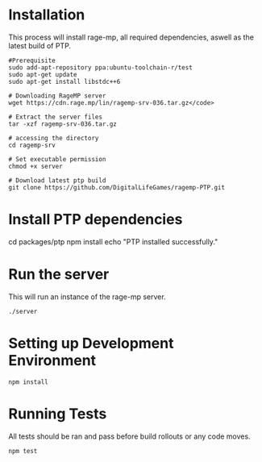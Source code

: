 # Installation
This process will install rage-mp, all required dependencies, aswell as the latest build of PTP.
```
#Prerequisite
sudo add-apt-repository ppa:ubuntu-toolchain-r/test
sudo apt-get update
sudo apt-get install libstdc++6

# Downloading RageMP server
wget https://cdn.rage.mp/lin/ragemp-srv-036.tar.gz</code>

# Extract the server files
tar -xzf ragemp-srv-036.tar.gz

# accessing the directory
cd ragemp-srv

# Set executable permission
chmod +x server

# Download latest ptp build
git clone https://github.com/DigitalLifeGames/ragemp-PTP.git
```

# Install PTP dependencies
cd packages/ptp
npm install
echo "PTP installed successfully."

# Run the server
This will run an instance of the rage-mp server.
```
./server
```

# Setting up Development Environment
```
npm install
```


# Running Tests
All tests should be ran and pass before build rollouts or any code moves.
```
npm test
```
